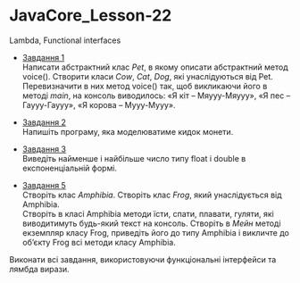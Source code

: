 # JavaCore_Lesson-22
Lambda, Functional interfaces

* [Завдання 1](https://github.com/AlexeyDolgov/JavaCore_Lesson-22/tree/master/JavaCore_Lesson-22/src/ua/lviv/lgs/task22_1)<br>
Написати абстрактний клас <i>Pet</i>, в якому описати абстрактний метод voice(). Створити класи <i>Cow</i>, <i>Cat</i>, <i>Dog</i>,
які унаслідуються від Pet. Перевизначити в них метод voice() так, щоб викликаючи його в методі <i>main</i>, на консоль виводилось:
«Я кіт – Мяууу-Мяууу», «Я пес – Гаууу-Гаууу», «Я корова – Мууу-Мууу».

* [Завдання 2](https://github.com/AlexeyDolgov/JavaCore_Lesson-22/tree/master/JavaCore_Lesson-22/src/ua/lviv/lgs/task22_2)<br>
Напишіть програму, яка моделюватиме кидок монети.

* [Завдання 3](https://github.com/AlexeyDolgov/JavaCore_Lesson-22/tree/master/JavaCore_Lesson-22/src/ua/lviv/lgs/task22_3)<br>
Виведіть найменше і найбільше число типу float і double в експоненціальній формі.

* [Завдання 5](https://github.com/AlexeyDolgov/JavaCore_Lesson-22/tree/master/JavaCore_Lesson-22/src/ua/lviv/lgs/task22_5)<br>
Створіть клас <i>Amphibia</i>. Створіть клас <i>Frog</i>, який унаслідується від Amphibia.<br>
Створіть в класі Amphibia методи їсти, спати, плавати, гуляти, які виводитимуть будь-який текст на консоль. Створіть в <i>Мейн</i>
методі екземпляр класу Frog, приведіть його до типу Amphibia і викличте до об’єкту Frog всі методи класу Amphibia.<br>

Виконати всі завдання, використовуючи функціональні інтерфейси та лямбда вирази.
